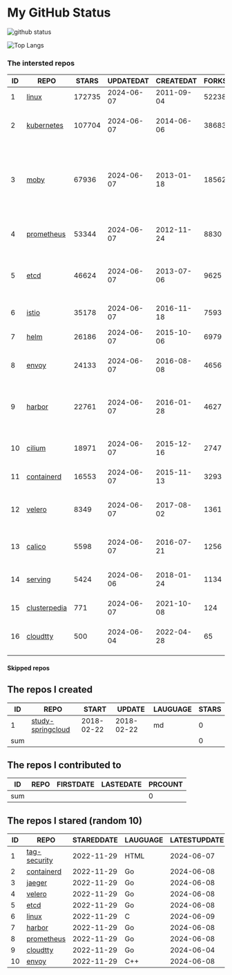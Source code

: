 # My GitHub Status

<img src="https://github-readme-stats-1.yihong0618.vercel.app/api?username=daoqingniu&show_icons=true&&&hide_title=true&count_private=true" alt="github status" />

![Top Langs](https://github-readme-stats-1.yihong0618.vercel.app/api/top-langs/?username=daoqingniu&layout=compact)

<!--START_SECTION:github_repos-->
### The intersted repos
| ID |                              REPO                               | STARS  | UPDATEDAT  | CREATEDAT  | FORKSCOUNT |                                                DESCRIPTIONS                                                |
|----|-----------------------------------------------------------------|--------|------------|------------|------------|------------------------------------------------------------------------------------------------------------|
|  1 | [linux](https://github.com/torvalds/linux)                      | 172735 | 2024-06-07 | 2011-09-04 |      52238 | Linux kernel source tree                                                                                   |
|  2 | [kubernetes](https://github.com/kubernetes/kubernetes)          | 107704 | 2024-06-07 | 2014-06-06 |      38683 | Production-Grade Container Scheduling and Management                                                       |
|  3 | [moby](https://github.com/moby/moby)                            |  67936 | 2024-06-07 | 2013-01-18 |      18562 | The Moby Project - a collaborative project for the container ecosystem to assemble container-based systems |
|  4 | [prometheus](https://github.com/prometheus/prometheus)          |  53344 | 2024-06-07 | 2012-11-24 |       8830 | The Prometheus monitoring system and time series database.                                                 |
|  5 | [etcd](https://github.com/etcd-io/etcd)                         |  46624 | 2024-06-07 | 2013-07-06 |       9625 | Distributed reliable key-value store for the most critical data of a distributed system                    |
|  6 | [istio](https://github.com/istio/istio)                         |  35178 | 2024-06-07 | 2016-11-18 |       7593 | Connect, secure, control, and observe services.                                                            |
|  7 | [helm](https://github.com/helm/helm)                            |  26186 | 2024-06-07 | 2015-10-06 |       6979 | The Kubernetes Package Manager                                                                             |
|  8 | [envoy](https://github.com/envoyproxy/envoy)                    |  24133 | 2024-06-07 | 2016-08-08 |       4656 | Cloud-native high-performance edge/middle/service proxy                                                    |
|  9 | [harbor](https://github.com/goharbor/harbor)                    |  22761 | 2024-06-07 | 2016-01-28 |       4627 | An open source trusted cloud native registry project that stores, signs, and scans content.                |
| 10 | [cilium](https://github.com/cilium/cilium)                      |  18971 | 2024-06-07 | 2015-12-16 |       2747 | eBPF-based Networking, Security, and Observability                                                         |
| 11 | [containerd](https://github.com/containerd/containerd)          |  16553 | 2024-06-07 | 2015-11-13 |       3293 | An open and reliable container runtime                                                                     |
| 12 | [velero](https://github.com/vmware-tanzu/velero)                |   8349 | 2024-06-07 | 2017-08-02 |       1361 | Backup and migrate Kubernetes applications and their persistent volumes                                    |
| 13 | [calico](https://github.com/projectcalico/calico)               |   5598 | 2024-06-07 | 2016-07-21 |       1256 | Cloud native networking and network security                                                               |
| 14 | [serving](https://github.com/knative/serving)                   |   5424 | 2024-06-06 | 2018-01-24 |       1134 | Kubernetes-based, scale-to-zero, request-driven compute                                                    |
| 15 | [clusterpedia](https://github.com/clusterpedia-io/clusterpedia) |    771 | 2024-06-07 | 2021-10-08 |        124 | The Encyclopedia of Kubernetes clusters                                                                    |
| 16 | [cloudtty](https://github.com/cloudtty/cloudtty)                |    500 | 2024-06-04 | 2022-04-28 |         65 | A Friendly Kubernetes CloudShell (Web Terminal) !                                                          |



#### Skipped repos
<!--END_SECTION:github_repos-->

<!--START_SECTION:my_github-->
## The repos I created
| ID  |                                 REPO                                 |   START    |   UPDATE   | LAUGUAGE | STARS |
|-----|----------------------------------------------------------------------|------------|------------|----------|-------|
|   1 | [study-springcloud](https://github.com/daoqingniu/study-springcloud) | 2018-02-22 | 2018-02-22 | md       |     0 |
| sum |                                                                      |            |            |          |     0 |

## The repos I contributed to
| ID  | REPO | FIRSTDATE | LASTEDATE | PRCOUNT |
|-----|------|-----------|-----------|---------|
| sum |      |           |           |       0 |

## The repos I stared (random 10)
| ID |                          REPO                          | STAREDDATE | LAUGUAGE | LATESTUPDATE |
|----|--------------------------------------------------------|------------|----------|--------------|
|  1 | [tag-security](https://github.com/cncf/tag-security)   | 2022-11-29 | HTML     | 2024-06-07   |
|  2 | [containerd](https://github.com/containerd/containerd) | 2022-11-29 | Go       | 2024-06-08   |
|  3 | [jaeger](https://github.com/jaegertracing/jaeger)      | 2022-11-29 | Go       | 2024-06-08   |
|  4 | [velero](https://github.com/vmware-tanzu/velero)       | 2022-11-29 | Go       | 2024-06-08   |
|  5 | [etcd](https://github.com/etcd-io/etcd)                | 2022-11-29 | Go       | 2024-06-08   |
|  6 | [linux](https://github.com/torvalds/linux)             | 2022-11-29 | C        | 2024-06-09   |
|  7 | [harbor](https://github.com/goharbor/harbor)           | 2022-11-29 | Go       | 2024-06-08   |
|  8 | [prometheus](https://github.com/prometheus/prometheus) | 2022-11-29 | Go       | 2024-06-08   |
|  9 | [cloudtty](https://github.com/cloudtty/cloudtty)       | 2022-11-29 | Go       | 2024-06-04   |
| 10 | [envoy](https://github.com/envoyproxy/envoy)           | 2022-11-29 | C++      | 2024-06-08   |

<!--END_SECTION:my_github-->
